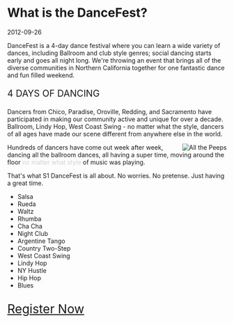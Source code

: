 # What is the DanceFest?
2012-09-26

DanceFest is a 4-day dance festival where you can learn a wide variety of dances, including Ballroom and club style genres; social dancing starts early and goes all night long. We're throwing an event that brings all of the diverse communities in Northern California together for one fantastic dance and fun filled weekend.


<p style="font-size: 1.5em;">4 DAYS OF DANCING</p>


Dancers from Chico, Paradise, Oroville, Redding, and Sacramento have participated in making our community active and unique for over a decade.  Ballroom, Lindy Hop, West Coast Swing - no matter what the style, dancers of all ages have made our scene different from anywhere else in the world. 

<img src="http://s1dancefest.com/images/articles/what-is-dancefest/back-in-the-dizzle.jpg" style="float: right" title="All the Peeps" />
Hundreds of dancers have come out week after week, dancing all the ballroom dances, all having a super time, moving around the floor <a href="http://www.youtube.com/watch?feature=player_detailpage&v=ZZ5LpwO-An4" style="text-decoration:none;color:#D0D1D4;">no matter what style</a> of music was playing.

<!--
For years, hundreds of dancers have come out week after week to dance to every song in every style of dance.  No matter what style of music is playing, the floor is always full of people having fun.	
-->

That's what S1 DanceFest is all about.  No worries.  No pretense.  Just having a great time.  

* Salsa
* Rueda
* Waltz
* Rhumba
* Cha Cha
* Night Club
* Argentine Tango
* Country Two-Step
* West Coast Swing
* Lindy Hop
* NY Hustle
* Hip Hop
* Blues

<a href="https://dancefest.herokuapp.com/registration" style="font-size: 2em; position: relative; top: 15px">Register Now</a>